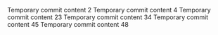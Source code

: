 Temporary commit content 2
Temporary commit content 4
Temporary commit content 23
Temporary commit content 34
Temporary commit content 45
Temporary commit content 48
